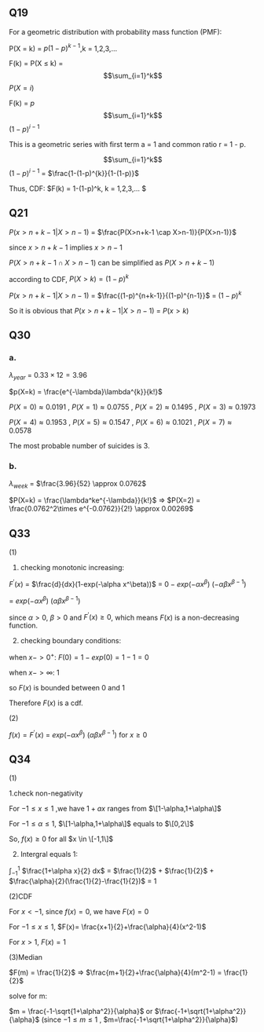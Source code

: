 ## Q19
For a geometric distribution with probability mass function (PMF):

P(X = k) = $p(1-p)^{k-1}$,k = 1,2,3,...

F(k) = P(X $\le$ k) = $$\sum_{i=1}^k$$ $P(X=i)$  

F(k) = $p$ $$\sum_{i=1}^k$$ $(1-p)^{i-1}$  

This is a geometric series with first term a = 1 and common ratio r = 1 - p.

$$\sum_{i=1}^k$$ $(1-p)^{i-1}$ = $\frac{1-(1-p)^{k}}{1-(1-p)}$

Thus, CDF: $F(k) = 1-(1-p)^k, k = 1,2,3,...  $

## Q21
$P(x > n+k-1|X> n-1)$ = $\frac{P(X>n+k-1 \cap X>n-1)}{P(X>n-1)}$

since $x > n + k -1$ implies $x > n - 1$

$P(X>n+k-1 \cap X>n-1)$ can be simplified as $P(X>n+k-1)$

according to CDF, $P(X>k) = (1-p)^k$

$P(x > n+k-1|X> n-1)$ = $\frac{(1-p)^{n+k-1}}{(1-p)^{n-1}}$ = $(1-p)^k$

So it is obvious that $P(x > n+k-1|X> n-1)$ = $P(x>k)$

## Q30
### a.
$\lambda_{year}$ = $0.33 \times 12 = 3.96$

$p(X=k) = \frac{e^{-\lambda}\lambda^{k}}{k!}$

$P(X=0) \approx 0.0191$ , $P(X=1) \approx 0.0755$ , $P(X=2) \approx 0.1495$ , $P(X=3) \approx 0.1973$

$P(X=4) \approx 0.1953$ , $P(X=5) \approx 0.1547$ , $P(X=6) \approx 0.1021$ , $P(X=7) \approx 0.0578$

The most probable number of suicides is 3.
### b.
$\lambda_{week}$ = $\frac{3.96}{52} \approx 0.0762$

$P(X=k) = \frac{\lambda^ke^{-\lambda}}{k!}$ => $P(X=2) = \frac{0.0762^2\times e^{-0.0762}}{2!} \approx 0.00269$

## Q33
(1) 

1. checking monotonic increasing:

$F^{'}(x)$ = $\frac{d}{dx}(1-exp(-\alpha x^\beta))$ = $0 - exp(-\alpha x^\beta)$ $(-\alpha\beta x^{\beta-1})$

= $exp(-\alpha x^\beta)$ $(\alpha\beta x^{\beta-1})$

since $\alpha \gt 0$, $\beta \gt 0$ and $F^{'}(x) \ge 0$, which means $F(x)$ is a non-decreasing function.

2. checking boundary conditions:

  when $x->0^{+}$: $F(0) = 1-exp(0)=1-1=0$

  when $x->\infty$: $1$

  so $F(x)$ is bounded between 0 and 1

  Therefore $F(x)$ is a cdf.

(2)

  $f(x)= F^{'}(x)$ = $exp(-\alpha x^\beta)$ $(\alpha\beta x^{\beta-1})$ for $x \ge 0$
  ## Q34
(1)

1.check non-negativity

  For $-1\le x \le 1$ ,we have $1+ax$ ranges from $\[1-\alpha,1+\alpha\]$

  For $-1\le \alpha \le 1$, $\[1-\alpha,1+\alpha\]$ equals to $\[0,2\]$

  So, $f(x) \ge 0$ for all $x \in \[-1,1\]$

2. Intergral equals 1:

$\int_{-1}^1$ $\frac{1+\alpha x}{2} dx$ = $\frac{1}{2}$ + $\frac{1}{2}$ + $\frac{\alpha}{2}(\frac{1}{2}-\frac{1}{2})$ = $1$

(2)CDF

For $x \lt -1$, since $f(x)=0$, we have $F(x)=0$

For $-1 \le x \le 1$, $F(x)= \frac{x+1}{2}+\frac{\alpha}{4}(x^2-1)$

For $x \gt 1$, $F(x) = 1$

(3)Median

$F(m) = \frac{1}{2}$ => $\frac{m+1}{2}+\frac{\alpha}{4}(m^2-1) = \frac{1}{2}$

solve for m: 

$m = \frac{-1-\sqrt{1+\alpha^2}}{\alpha}$ or $\frac{-1+\sqrt{1+\alpha^2}}{\alpha}$ (since $-1 \le m \le 1$ , $m=\frac{-1+\sqrt{1+\alpha^2}}{\alpha}$)

